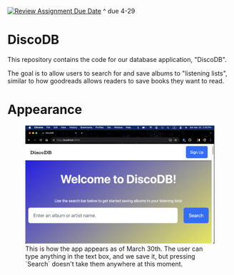 [![Review Assignment Due Date](https://classroom.github.com/assets/deadline-readme-button-24ddc0f5d75046c5622901739e7c5dd533143b0c8e959d652212380cedb1ea36.svg)](https://classroom.github.com/a/XJErSDDc)
^ due 4-29

# DiscoDB
This repository contains the code for our database application, "DiscoDB".

The goal is to allow users to search for and save albums to "listening lists", 
similar to how goodreads allows readers to save books they want to read.

# Appearance
<figure>
    <img src="./about_images/HomePage_3-30.png">
    <figcaption>This is how the app appears as of March 30th. The user can type anything in the text box, and we save it, but pressing `Search` doesn't take them anywhere at this moment.</figcaption>
</figure>